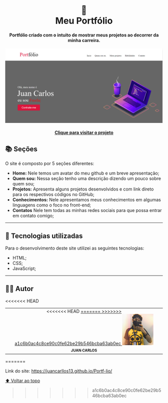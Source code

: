 <h1 align="center">
  📰<br>Meu Portfólio
</h1>

<h4 align="center">
  Portfólio criado com o intuito de mostrar meus projetos ao decorrer da minha carreira.
</h4>

![Resultado final do projeto](./imagem/site.png)

<h4 align="center"><a href="https://juancarllos13.github.io/Portf-lio/">Clique para visitar o projeto</a></h4>

## 📚 Seções
O site é composto por 5 seções diferentes:

- **Home:** Nele temos um avatar do meu github e um breve apresentação;
- **Quem sou:** Nessa seção tenho uma descrição dizendo um pouco sobre quem sou;
- **Projetos:** Apresenta alguns projetos desenvolvidos e com link direto para os respectivos códigos no GitHub;
- **Conhecimentos:** Nele apresentamos meus conhecimentos em algumas linguagens como o foco no front-end;
- **Contatos** Nele tem todas as minhas redes sociais para que possa entrar em contato comigo;



---

## 💼 Tecnologias utilizadas
Para o desenvolvimento deste site utilizei as seguintes tecnologias:

- HTML;
- CSS;
- JavaScript;

---

## 👨‍💻 Autor<br>
<table>
  <tr>
    <td align="center">
<<<<<<< HEAD
      <a href="https://github.com/JuanCarllos13">
=======
      <a href="#">
>>>>>>> a1c6b0ac4c8ce90c0fe62be29b546bcba63ab0ec
        <img src="./imagem/1628213195219.jfif" width="100px;" alt="Foto do Juan no GitHub"/><br>
        <sub>
          <b>JUAN CARLOS</b>
        </sub>
      </a>
    </td>
  </tr>
<<<<<<< HEAD
</table>
=======
</table>

Link do site: https://juancarllos13.github.io/Portf-lio/

[⬆ Voltar ao topo](#my)<br>
>>>>>>> a1c6b0ac4c8ce90c0fe62be29b546bcba63ab0ec
